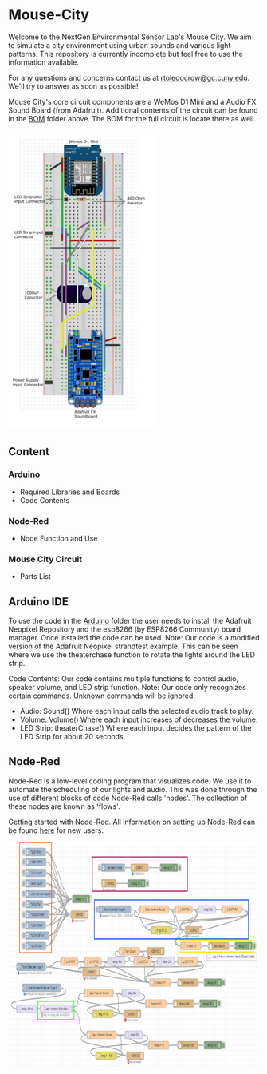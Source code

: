 # Mouse-City
Welcome to the NextGen Environmental Sensor Lab's Mouse City. We aim to simulate a city environment using urban sounds and various light patterns. This repository is currently incomplete but feel free to use the information available.

For any questions and concerns contact us at rtoledocrow@gc.cuny.edu. We'll try to answer as soon as possible!

Mouse City's core circuit components are a WeMos D1 Mini and a Audio FX Sound Board (from Adafruit). Additional contents of the circuit can be found in the [BOM](https://github.com/NextGen-Environmental-Sensor-Lab/Mouse-City/tree/main/BOM) folder above. The BOM for the full circuit is locate there as well.

<img src="Images/Mouse City Fritzing.PNG" width="300" height = "600"> 

## Content
### Arduino
* Required Libraries and Boards
* Code Contents
### Node-Red
* Node Function and Use
### Mouse City Circuit 
* Parts List

## Arduino IDE
To use the code in the [Arduino](https://github.com/NextGen-Environmental-Sensor-Lab/Mouse-City/tree/main/Arduino/CityMouseLight_Sound) folder the user needs to install the Adafruit Neopixel Repository and the esp8266 (by ESP8266 Community) board manager.
Once installed the code can be used. Note: Our code is a modified version of the Adafruit Neopixel strandtest example. This can be seen where we use the theaterchase function to rotate the lights around the LED strip.

Code Contents: Our code contains multiple functions to control audio, speaker volume, and LED strip function. Note: Our code only recognizes certain commands. Unknown commands will be ignored.
* Audio: Sound() Where each input calls the selected audio track to play.
* Volume: Volume() Where each input increases of decreases the volume.
* LED Strip: theaterChase() Where each input decides the pattern of the LED Strip for about 20 seconds.

## Node-Red
Node-Red is a low-level coding program that visualizes code. We use it to automate the scheduling of our lights and audio. This was done through the use of different blocks of code Node-Red calls 'nodes'. The collection of these nodes are known as 'flows'.

Getting started with Node-Red. All information on setting up Node-Red can be found [here](https://nodered.org/docs/getting-started/) for new users.


<img src="Images/NodeRed Image1.PNG" width="900" height = "450"> 

